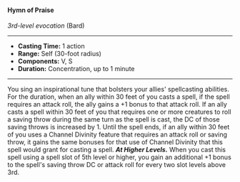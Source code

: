#### Hymn of Praise
*3rd-level evocation* (Bard)
___
- **Casting Time:** 1 action
- **Range:** Self (30-foot radius)
- **Components:** V, S
- **Duration:** Concentration, up to 1 minute
---
You sing an inspirational tune that bolsters your
allies' spellcasting abilities. For the duration, when
an ally within 30 feet of you casts a spell, if the spell
requires an attack roll, the ally gains a +1 bonus to
that attack roll. If an ally casts a spell within 30 feet
of you that requires one or more creatures to roll a
saving throw during the same turn as the spell is
cast, the DC of those saving throws is increased by 1.
Until the spell ends, if an ally within 30 feet of
you uses a Channel Divinity feature that requires an
attack roll or saving throw, it gains the same
bonuses for that use of Channel Divinity that this
spell would grant for casting a spell. 
***At Higher Levels.***  When you cast this spell using
a spell slot of 5th level or higher, you gain an
additional +1 bonus to the spell's saving throw DC
or attack roll for every two slot levels above 3rd.
